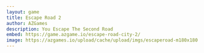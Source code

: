 ```yaml
---
layout: game
title: Escape Road 2
author: AZGames
description: You Escape The Second Road
embed: https://game.azgame.io/escape-road-city-2/
image: https://azgames.io/upload/cache/upload/imgs/escaperoad-m180x180.webp
---
```

